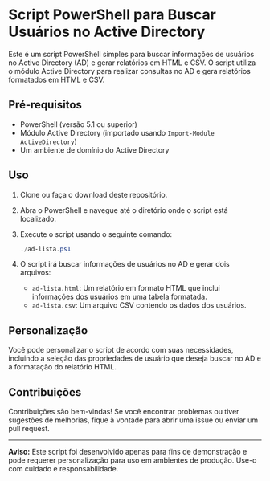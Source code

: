 # Script PowerShell para Buscar Usuários no Active Directory

Este é um script PowerShell simples para buscar informações de usuários no Active Directory (AD) e gerar relatórios em HTML e CSV. O script utiliza o módulo Active Directory para realizar consultas no AD e gera relatórios formatados em HTML e CSV.

## Pré-requisitos

- PowerShell (versão 5.1 ou superior)
- Módulo Active Directory (importado usando `Import-Module ActiveDirectory`)
- Um ambiente de domínio do Active Directory

## Uso

1. Clone ou faça o download deste repositório.

2. Abra o PowerShell e navegue até o diretório onde o script está localizado.

3. Execute o script usando o seguinte comando:

   ```powershell
   ./ad-lista.ps1
   ```

4. O script irá buscar informações de usuários no AD e gerar dois arquivos:
   - `ad-lista.html`: Um relatório em formato HTML que inclui informações dos usuários em uma tabela formatada.
   - `ad-lista.csv`: Um arquivo CSV contendo os dados dos usuários.

## Personalização

Você pode personalizar o script de acordo com suas necessidades, incluindo a seleção das propriedades de usuário que deseja buscar no AD e a formatação do relatório HTML.

## Contribuições

Contribuições são bem-vindas! Se você encontrar problemas ou tiver sugestões de melhorias, fique à vontade para abrir uma issue ou enviar um pull request.

---

**Aviso:** Este script foi desenvolvido apenas para fins de demonstração e pode requerer personalização para uso em ambientes de produção. Use-o com cuidado e responsabilidade.
